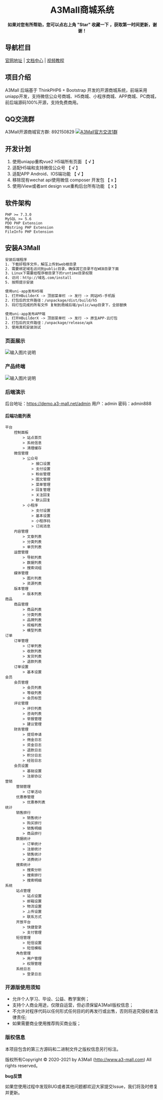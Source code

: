 <h1 align="center">A3Mall商城系统</h1> 

<p align="center">    
    <b>如果对您有所帮助，您可以点右上角 "Star" 收藏一下 ，获取第一时间更新，谢谢！</b>
</p>


## 导航栏目
 [官网地址](http://www.a3-mall.com)
 | [文档中心](http://doc-uniapp.a3-mall.com)
 | [视频教程](http://doc-uniapp.a3-mall.com/video)

## 项目介绍
   A3Mall 后端基于 ThinkPHP6 + Bootstrap 开发的开源商城系统，前端采用uniapp开发，支持微信公众号商城、H5商城、小程序商城、APP商城、PC商城，前后端源码100%开源，支持免费商用。


## QQ交流群
A3Mall开源商城官方群: 892150829  <a target="_blank" href="https://qm.qq.com/cgi-bin/qm/qr?k=lBxucAil6e6WTlwX0tNvQwpOtfLP2ptd&jump_from=webapi"><img border="0" src="//pub.idqqimg.com/wpa/images/group.png" alt="A3Mall官方交流1群" title="A3Mall官方交流1群"></a>

## 开发计划
1. 使用uniapp重构vue2 H5端所有页面 【 √ 】
2. 适配H5端和支持微信公众号 【 √ 】
3. 适配APP Android、IOS端功能 【 √ 】
4. 移除现有wechat api使用微信 composer 开发包 【 x 】
5. 使用iView或者ant design vue重构后台所有功能 【 x 】

## 软件架构
    PHP >= 7.3.0
    MySQL >= 5.6
    PDO PHP Extension
    MBstring PHP Extension
    FileInfo PHP Extension
   
## 安装A3Mall

```html
安装后端程序
1. 下载好程序文件，解压上传到web根目录
2. 需要绑定域名访问到public目录，确保其它目录不在WEB目录下面
3. Linux下需要给程序根目录下的runtime目录权限
4. 访问：http://域名.com/install
5. 按照提示安装

使用uni-app发布H5端
1. 打开HBuilderX -> 顶部菜单栏 -> 发行 -> 网站H5-手机版
2. 打包后的文件路径：/unpackage/dist/build/h5
3. 将打包完成的所有文件 复制到商城后端/pulic/wap目录下，全部替换

使用uni-app发布APP端
1. 打开HBuilderX -> 顶部菜单栏 -> 发行 -> 原生APP-云打包
2. 打包后的文件路径：/unpackage/release/apk
3. 使用真机安装测试

```

### 页面展示
![输入图片说明](https://gitee.com/a3mall/A3Mall/raw/master/readme/images/1.png "1.png")

### 产品终端
![输入图片说明](https://gitee.com/a3mall/A3Mall/raw/master/readme/images/2.jpg "2.jpg")

### 后端演示
后台地址：https://demo.a3-mall.net/admin
用户：admin
密码：admin888

#### 后端功能列表
```
平台
    控制面板
        > 站点首页
        > 系统信息
        > 清理缓存
    微信管理
        > 公众号
            > 接口设置
            > 支付设置
            > 粉丝管理
            > 图文管理
            > 菜单管理
            > 回复管理
            > 关注回复
            > 默认回复
        > 小程序
            > 支付设置
            > 基本设置
            > 小程序码
            > 订阅消息
    内容管理
        > 文章列表
        > 分类列表
        > 单页列表
    运营管理
        > 导航列表
        > 数据列表
        > 搜索词组
    媒体管理
        > 图片列表
        > 资源列表
    版本管理
        > 版本列表
商品
    商品管理
        > 商品列表
        > 分类列表
        > 品牌列表
        > 规格列表
        > 模型列表
订单
    订单管理
        > 订单列表
        > 收款列表
        > 发货列表
        > 退款列表
    订单设置
        > 基本设置
会员
    会员管理
        > 会员列表
        > 等级列表
        > 会员标签
    评论管理
        > 评价列表
        > 咨询列表
        > 举报管理
        > 建议管理
    财务管理
        > 提现申请
        > 佣金日志
        > 资金日志
        > 退款日志
        > 积分日志
        > 经验日志
    会员设置
        > 基础设置
        > 注册协议
营销
     营销管理
        > 订单活动
     优惠券管理
        > 优惠券列表
统计
     销售排行
        > 销售统计
        > 购买排行
        > 销售明细
        > 商品排行
     数据统计
        > 订单统计
        > 注册统计
        > 销售统计
        > 消费统计
     搜索统计
        > 搜索分析
        > 搜索排行
        > 搜索明细
系统
     站点管理
        > 站点设置
        > 邮箱设置
        > 物流设置
        > 上传设置
        > 联系方式
     开放平台
        > 快捷登录
        > 支付管理
     短信管理
        > 短信设置
        > 短信模板
     角色管理
        > 用户管理
        > 权限管理
     系统日志
        > 登录日志
```

### 开源版使用须知

- 允许个人学习、毕设、公益、教学案例；
- 支持个人商业用途，仅限自运营，但必须保留A3Mall版权信息；
- 不允许对程序代码以任何形式任何目的的再发行或出售，否则将追究侵权者法律责任;
- 如果需要商业使用推荐购买商业版；

### 版权信息
本项目包含的第三方源码和二进制文件之版权信息另行标注。

版权所有Copyright © 2020-2021 by A3Mall (http://www.a3-mall.com) All rights reserved。

 **bug反馈**

如果您使用过程中发现BUG或者其他问题都欢迎大家提交Issue，我们将及时修复并更新。
